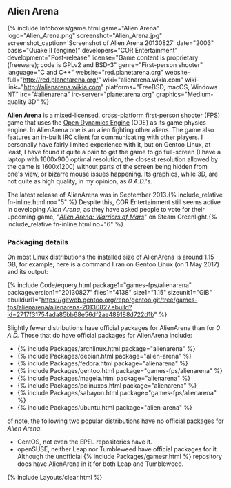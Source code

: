 ## Alien Arena
{% include Infoboxes/game.html game="Alien Arena" logo="Alien_Arena.png" screenshot="Alien_Arena.jpg" screenshot_caption='Screenshot of Alien Arena 20130827' date="2003" basis="Quake II (engine)" developers="COR Entertainment" development="Post-release" license="Game content is proprietary (freeware); code is GPLv2 and BSD-3" genre="First-person shooter" language="C and C++" website="red.planetarena.org" website-full="http://red.planetarena.org/" wiki="alienarena.wikia.com" wiki-link="http://alienarena.wikia.com" platforms="FreeBSD, macOS, Windows NT" irc="#alienarena" irc-server="planetarena.org" graphics="Medium-quality 3D" %}

**Alien Arena** is a mixed-licensed, cross-platform first-person shooter (FPS) game that uses the [Open Dynamics Engine](https://en.wikipedia.org/wiki/Open_Dynamics_Engine) (ODE) as its game physics engine. In AlienArena one is an alien fighting other aliens. The game also features an in-built IRC client for communicating with other players. I personally have fairly limited experience with it, but on Gentoo Linux, at least, I have found it quite a pain to get the game to go full-screen (I have a laptop with 1600x900 optimal resolution, the closest resolution allowed by the game is 1600x1200) without parts of the screen being hidden from one's view, or bizarre mouse issues happening. Its graphics, while 3D, are not quite as high quality, in my opinion, as *0 A.D.*'s.

The latest release of AlienArena was in September 2013.{% include_relative fn-inline.html no="5" %} Despite this, COR Entertainment still seems active in developing *Alien Arena*, as they have asked people to vote for their upcoming game, "[*Alien Arena: Warriors of Mars*](http://steamcommunity.com/sharedfiles/filedetails/?id=897799480)" on Steam Greenlight.{% include_relative fn-inline.html no="6" %}

### Packaging details
On most Linux distributions the installed size of AlienArena is around 1.15 GB, for example, here is a command I ran on Gentoo Linux (on 1 May 2017) and its output:

{% include Code/equery.html package1="games-fps/alienarena" packageversion1="20130827" files1="4138" size1="1.15" sizeunit1="GiB" ebuildurl1="https://gitweb.gentoo.org/repo/gentoo.git/tree/games-fps/alienarena/alienarena-20130827.ebuild?id=2717f31754ada85bb68e56df2ae489188d722d1b" %}

Slightly fewer distributions have official packages for AlienArena than for *0 A.D.* Those that do have official packages for AlienArena include:

* {% include Packages/archlinux.html package="alienarena" %}
* {% include Packages/debian.html package="alien-arena" %}
* {% include Packages/fedora.html package="alienarena" %}
* {% include Packages/gentoo.html package="games-fps/alienarena" %}
* {% include Packages/mageia.html package="alienarena" %}
* {% include Packages/pclinuxos.html package="alienarena" %}
* {% include Packages/sabayon.html package="games-fps/alienarena" %}
* {% include Packages/ubuntu.html package="alien-arena" %}

of note, the following two popular distributions have no official packages for *Alien Arena*:

* CentOS, not even the EPEL repositories have it.
* openSUSE, neither Leap nor Tumbleweed have official packages for it. Although the unofficial {% include Packages/gamesr.html %} repository does have AlienArena in it for both Leap and Tumbleweed.

{% include Layouts/clear.html %}
